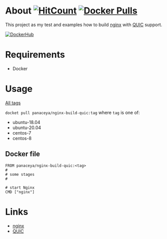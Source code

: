 # About [![HitCount](http://hits.dwyl.com/panaceya/nginx-build-quic.svg)](http://hits.dwyl.com/panaceya/nginx-build-quic) [![Docker Pulls](https://img.shields.io/docker/pulls/panaceya/nginx-build-quic?style=flat-square)](https://hub.docker.com/r/panaceya/nginx-build-quic)


This project as my test and examples how to build [nginx] with [QUIC] support.

[![DockerHub](https://dockeri.co/image/panaceya/nginx-build-quic)](https://hub.docker.com/r/panaceya/nginx-build-quic)
 



# Requirements
* Docker

# Usage
[All tags](https://hub.docker.com/r/panaceya/nginx-build-quic/tags)


`docket pull panaceya/nginx-build-quic:tag` where `tag` is one of:

* ubuntu-18.04
* ubuntu-20.04
* centos-7
* centos-8

## Docker file
```
FROM panaceya/nginx-build-quic:<tag>
#
# some stages
#

# start Nginx
CMD ["nginx"]
```




# Links 
* [nginx]
* [QUIC]

[nginx]: https://nginx.org/
[QUIC]: https://quic.nginx.org/
